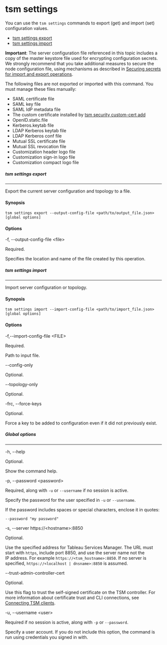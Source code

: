 

tsm settings
============
You can use the `tsm settings` commands to export (get) and import (set)
configuration values.


-   [tsm settings
    export](https://help.tableau.com/current/server/en-us/cli_settings_tsm.htm#TSMExport)
-   [tsm settings
    import](https://help.tableau.com/current/server/en-us/cli_settings_tsm.htm#TSMSet)


**Important**: The server configuration file referenced in this topic
includes a copy of the master keystore file used for encrypting
configuration secrets. We strongly recommend that you take additional
measures to secure the node configuration file, using mechanisms as
described in [Securing secrets for import and export
operations](https://help.tableau.com/current/server/en-us/security_secret_storage.htm#Securing).

The following files are not exported or imported with this command. You
must manage these files manually:

-   SAML certificate file
-   SAML key file
-   SAML IdP metadata file
-   The custom certificate installed by [tsm security custom-cert
    add](https://help.tableau.com/current/server/en-us/cli_security_tsm.htm#custom-cert-add)
-   OpenID.static.file
-   Kerberos.keytab file
-   LDAP Kerberos keytab file
-   LDAP Kerberos conf file
-   Mutual SSL certificate file
-   Mutual SSL revocation file
-   Customization header logo file
-   Customization sign-in logo file
-   Customization compact logo file



##### tsm settings export
-----------------------------------------------------------------------------------------------------------------


Export the current server configuration and topology to a file.



#### Synopsis


`tsm settings export --output-config-file <path/to/output_file.json> [global options]`



#### Options


-f, \--output-config-file \<file\>

Required.

Specifies the location and name of the file created by this operation.



##### tsm settings import
--------------------------------------------------------------------------------------------------------------


Import server configuration or topology.



#### Synopsis


`tsm settings import --import-config-file <path/to/import_file.json> [global options]`



#### Options


-f,\--import-config-file \<FILE\>

Required.

Path to input file.

\--config-only

Optional.

\--topology-only

Optional.

-frc, \--force-keys

Optional.

Force a key to be added to configuration even if it did not previously
exist.



##### Global options
----------------------------------------------------------------------------------------------


-h, \--help

Optional.

Show the command help.

-p, \--password \<password\>

Required, along with `-u` or `--username` if no session is active.

Specify the password for the user specified in `-u` or `--username`.

If the password includes spaces or special characters, enclose it in
quotes:

`--password "my password"`

-s, \--server https://\<hostname\>:8850

Optional.

Use the specified address for Tableau Services Manager. The URL must
start with `https`, include port 8850, and use the server name not the
IP address. For example `https://<tsm_hostname>:8850`. If no server is
specified, `https://<localhost | dnsname>:8850` is assumed.

\--trust-admin-controller-cert

Optional.

Use this flag to trust the self-signed certificate on the
TSM controller. For more information about certificate trust and
CLI connections, see [Connecting
TSM clients](https://help.tableau.com/current/server/en-us/tsm_overview.htm#Connecti).

-u, \--username \<user\>

Required if no session is active, along with `-p` or `--password`.

Specify a user account. If you do not include this option, the command
is run using credentials you signed in with.
